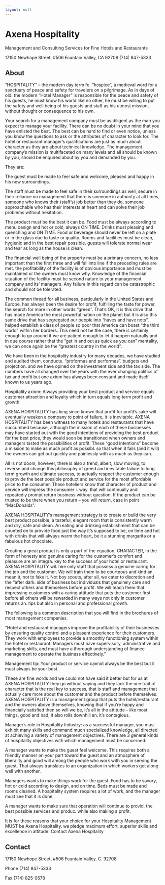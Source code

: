 ```yaml
---
layout: null
---
```

<!doctype html>
<html lang="en" dir="ltr">
<head>
  <meta charset="utf-8" />
  <title>Axena Hospitality</title>
</head>
<body markdown="1">

# Axena Hospitality
Management and Consulting Services for Fine Hotels and Restaurants

17150 Newhope Street, #506
Fountain Valley, CA 92708
(714) 847-5333

## About

“HOSPITALITY” – the modern day term fo. “hospice”, a medieval word for a sanctuary of peace and safety for travelers on a pilgrimage. As in days of old. the modern “Hotel Manager” is responsible for the peace and safety of his guests, he must know his world like no other, he must be willing to put the safety and well being of his guests and staff as his utmost mission, without thought or consequence to his own.

Your search for a management company must be as diligent as the man you expect to manage your facility. There can be no doubt in your mind that you have enlisted the best. The best can be hard to find or even notice, unless you know the questions to ask or the attributes of character to look for. The hotel or restaurant manager’s qualifications are just as much about character as they are about technical knowledge. The management company’s mission is multifaceted on many levels and all should be known by you, should be enquired about by you and demanded by you.

They are:

The guest must be made to feel safe and welcome, pleased and happy in his new surroundings.

The staff must be made to feel safe in their surroundings as well, secure in their reliance on management that there is someone in authority at all times, someone who knows their (staff’s) job better than they do, someone approachable who has their interests at heart and can solve their job problems without hesitation.

The product must be the best it can be. Food must be always according to menu design and hot or cold, always ON TIME. Drinks must pleasing and quenching and ON TIME. Food or beverage should never be left on a plate or in the glass due to taste or quality. Rooms and facilities must be clean, hygienic and in the best repair possible. guests will tolerate normal wear and tear as long as the house is clean.

The financial well being of the property must be a primary concern, no less important than the first three and will fall into line if the preceding rules are met. the profitability of the facility is of obvious importance and must be maintained or the owners must know why. Knowledge of the financial situation of the facility must be second nature to your management company and its’ managers. Any failure in this regard can be catastrophic and should not be tolerated.

The common thread for all business, particularly in the United States and Europe, has always been the desire for profit, fulfilling the taste for power, the search for more in other words “greed”. That’s OK, it is this drive that has made America the most powerful nation on the planet but it is also this same drive that has segregated our people into “haves and have nots”, helped establish a class of people so poor that America can boast “the third world” within her borders. This need not be the case, there is certainly enough to go around if we are patient enough to let it happen naturally and in due course rather that the “get in and out as quick as you can” mentality, we can once again be the “greatest country in the world”.

We have been in the hospitality industry for many decades, we have studied and audited them, conducte. “proformas and performas”. budgets and projection. and we have opined on the investment side and the tax side. The numbers have all changed over the years with the ever changing politics of tax and profit but one axiom has always been constant and made itself known to us years ago.

Hospitality axiom: Always providing your best product and service equals customer attraction and loyalty which in turn equals long term profit and growth.

AXENA HOSPITALITY has long since known that profit for profit’s sake will eventually weaken a company to point of failure, it is inevitable. AXENA HOSPITALITY has been witness to many hotels and restaurants that have succumbed because, although the mission of each of these businesses may have started out with the good intentions of providing the best product for the best price, they would soon be transitioned when owners and managers tasted the possibilities of profit. These “good intentions” become a mission to make as much profit as possibl. so that when it fails (and it will) the owners can get out quickly and painlessly with as much as they can.

All is not doom, however, there is also a trend, albeit, slow moving, to reverse and change this philosophy of greed and inevitable failure to long term growth and ultimate success, to actually respect the customer enough to provide the best possible product and service for the most affordable price to the consumer. These hoteliers know that character of product and service will impress the consumer i. way. that will continually and repeatedly prompt return business without question. If the product can be trusted to be there when you return – you will return, case in point “MacDonalds”.

AXENA HOSPITALITY’s management strategy is to create or build the very best product possible, a tasteful, elegant room that is consistently warm and dry, safe and clean. An eating and drinking establishment that can be counted on to provide food just the way it’s supposed to be, on time and hot with drinks that will always warm the heart, be it a stunning margarita or a fabulous hot chocolate.

Creating a great product is only a part of the equation, CHARACTER, in the form of honesty and genuine caring for the customer’s comfort and pleasure are an integra. key to the success of your hotel or restaurant. AXENA HOSPITALITY wil. hire only staff that possess a genuine caring for the job and the customer. We will train them to be courteous and kind an. mean it, not to fake it. Not boy scouts, after all, we cater to discretion and the “after dark. side of business but individuals that genuinely care and respect others and themselves before profit. We will teach them that impressing customers with a caring attitude that puts the customer first before all others will be rewarded in many ways not only in customer returns an. tips but also in personal and professional growth.

The following is a common description that you will find in the brochures of most management companies.

“Hotel and restaurant managers improve the profitability of their businesses by ensuring quality control and a pleasant experience for their customers. They work with employees to provide a smoothly functioning system within the hotel or restaurant. Managers must have supervisory, administrative and marketing skills, and must have a thorough understanding of finance management to operate the business effectively.”

Management tip: Your product or service cannot always be the best but it must always be your best.

These are fine words and we could not have said it better but for us at AXENA HOSPITALITY they go without saying and they lack the one trait of character that is the real key to success, that is staff and management that actually care more about the customer and the product before themselves. AXENA HOSPITALITY is a management group that puts the hotel/restaurant and the owners above themselves, knowing that if you’re happy and financially satisfied then so will we be, it’s all in the attitude – like most things, good and bad, it also rolls downhill an. it’s contagious.

Manager’s role in Hospitality Industry: as a successful manager, you must exhibit many skills and command much specialized knowledge, all directed at achieving a variety of management objectives. There are 3 general kinds of hospitality objectives with which management must be concerned:

A manager wants to make the guest feel welcome. This requires both a friendly manner on your part toward the guest and an atmosphere of liberality and good will among the people who work with you in serving the guest. That always translates to an organization in which workers get along well with another.

Managers wants to make things work for the guest. Food has to be savory, hot or cold according to design, and on time. Beds must be made and rooms cleaned. A hospitality system requires a lot of work, and the manager must see that it is done.

A manager wants to make sure that operation will continue to provid. the best possible services and produc. while also making a profit.

It is for these reasons that your choice for your Hospitality Management MUST be Axena Hospitality. we pledge maximum effort, superior skills and excellence in attitude.
Contact Axena Hospitality

## Contact

17150 Newhope Street, #506
Fountain Valley. C. 92708

Phone (714) 847-5333

Fax (714) 825-0578

</body>
</html>
